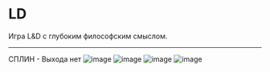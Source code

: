 # LD
Игра L&D с глубоким философским смыслом. 



******************
СПЛИН - Выхода нет
![image](https://user-images.githubusercontent.com/72647388/119292908-c43fc180-bc6a-11eb-97eb-54cc4e09043f.png)
![image](https://user-images.githubusercontent.com/72647388/119292913-c86bdf00-bc6a-11eb-9f86-4c279b299fe9.png)
![image](https://user-images.githubusercontent.com/72647388/119292922-cbff6600-bc6a-11eb-8a00-bc3446c4071b.png)
![image](https://user-images.githubusercontent.com/72647388/119292926-cf92ed00-bc6a-11eb-9a73-6ee483779497.png)

